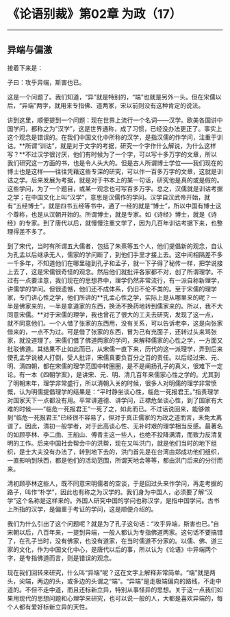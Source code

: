 # 《论语别裁》第02章 为政（17）

------

## 异端与偏激

接着下来是：

子曰：攻乎异端，斯害也已。

这是一个问题了。我们知道，“异”就是特别的，“端”也就是另外一头。但在宋儒以后，“异端”两字，就用来专指佛、道两家，宋以前则没有这种肯定的说法。

讲到这里，顺便提到一个问题：现在世界上流行一个名词——汉学。欧美各国讲中国学问，都称之为“汉学”，这是世界通称，成了习惯，已经没办法更正了。事实上这个观念是错误的。在我们中国文化中所称的汉学，是指汉儒的作学问，注重于训诂。**所谓“训诂”，就是对于文字的考据，研究一个字作什么解说，为什么这样写？**不过汉学很讨厌，他们有时候为了一个字，可以写十多万字的文章，所以我们研究这一方面的书，也是令人头大的。但是古人所谓博士学位——我们现在的博士也是这样——往往凭藉这些专深的研究，可以作一百多万字的文章，这就是训诂之学。后来发展为考据，就是对于书本上的某一句话，研究他是真的或是假的。这些学问，为了一个题目，或某一观念也可写百多万字。总之，汉儒就是训诂考据之学；在中国文化上叫“汉学”，意思是汉儒作的学问。汉学自汉武帝开始，就有“五经博士”，就是四书五经等书中，通了一经的就是“博士”，所以中国有博士这个尊称，也是从汉朝开始的。所谓博士，就是专家。如《诗经》博士，就是《诗经》的专家。到了唐代以后，就慢慢注重文学了，因为几百年训诂考据下来，也整理得差不多了。

到了宋代，当时有所谓五大儒者，包括了朱熹等五个人，他们提倡新的观念，自认为孔孟以后继承无人，儒家的学问断了，到他们手里才接上去。这中间相隔差不多一千多年，不知道他们在哪里碰到孔子和孟子，就一下子得了秘传一样，把学说接上去了，这是宋儒很奇怪的观念。然后他们就批评各家都不对，创了所谓理学。不过有一点要注意，我们现在的思想界中，理学仍然非常流行，有一派自称新理学，讲儒学的学问。但很遗憾，他们还不成体系，仍旧不伦不类的。至于宋儒的理学家，专门讲心性之学，他们所讲的**孔孟心性之学，实际上是从哪里来的呢？一半是佛家来的，一半是拿道家的东西，换汤不换药地转到儒家来的。所以，我不大同意宋儒。**对于宋儒的理学，我也曾花了很大的工夫去研究，发现了这一点，就不同意他们。一个人借了张家的东西用，没有关系，可以告诉老李，这是向张家借来的，一点不为过。可是借了张家的东西，冒为己有充面子，还转过头来骂张家，就没道理了。宋儒们借了佛道两家的学问，来解释儒家的心性之学，一方面又批驳佛道。其结果不止如此而已，从宋儒一直下来，历代的这一派理学，弄到后来使孔孟学说被人打倒，受人批评，宋儒真要负百分之百的责任。以后经过宋、元、明、清四朝，都在宋儒的理学范围中转圈圈，是不是阐扬孔子的真义，很难下一定论。有一本《四朝学案》，是讲宋、元、明、清几百年来儒家心性之学的。尤其到了明朝末年，理学非常盛行，所以清朝入关的时候，很多人对明儒的理学非常愤慨，认为明儒提倡理学的结果是：“平时静坐谈心性，临危一死报君王。”指责理学对国家天下一点都没有用。平常讲道德、讲学问，正襟危坐谈心性，到了国家有大难的时候——“临危一死报君王”一死了之，如此而已。不过话说回来，能够做到“临危一死报君王”已经很不容易了，但对于真正儒家的为政之道而言，未免太离谱了。因此，清初一般学者，对于此高谈心性、无补时艰的理学相当反感。最著名的如顾亭林、李二曲、王船山、傅青主这一些人，也绝不投降满清，而致力反清复明的工作。后来中国社会帮会中的洪帮，现在又叫洪门，就是他们当时的地下组织，是士大夫没有办法了，转到地下去的，洪门首先是在台湾由郑成功他们组织，一直影响到陕西，都是他们的活动范围，所谓天地会等等，都由洪门后来的分衍而来。

清初顾亭林这些人，既不同意宋明儒者的空谈，于是回过头来作学问，再走考据的路子，叫作“朴学”，因此也有称之为汉学的。我们身为中国人，必须要了解“汉学”这个名称是这样来的。外国人研究中国的学问也称汉学，是指中国学问。古书上所指的汉学，是偏重于考证的学问，这是顺便介绍的。

我们为什么引出了这个问题呢？就是为了孔子这句话：“攻乎异端，斯害也已。”自宋朝以后，八百年来，一提到异端，一般人都认为专指佛道两家。这句话不要搞错了，在孔子当时，没有佛家，也没有道家，在当时儒道不分家的。以儒、佛、道三家的文化，作为中国文化中心，是唐代以后的事，所以认为《论语》中异端两个字，是专指佛道而言，则是错误的观念。

现在我们回转来研究，什么叫“异端”呢？这在文字上解释非常简单。“端”就是两头，尖端，两边的头，或多边的头谓之“端”。“异端”是走极端偏向的路线，不走中道的。不但不走中道，而且还标新立异，特别从事怪异的思想。关于这一点我们如果用现代的思想问题和心理学来研究，也可以说一般的人，大都是喜欢异端的，每个人都有爱好标新立异的天性。

